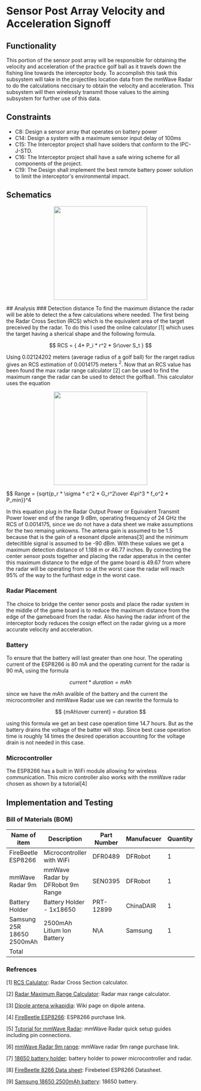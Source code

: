 # Sensor Post Array Velocity and Acceleration Signoff
## Functionality 
 This portion of the sensor post array will be responsible for obtaining the velocity and acceleration of the practice golf ball as it travels down the fishing line towards the interceptor body. 
 To accomplish this task this subsystem will take in the projectiles location data from the mmWave Radar to do the calculations neccisary to obtain the velocity and acceleration. 
 This subsystem will then wirelessly transmit those values to the aiming subsystem for further use of this data.
## Constraints
* C8: Design a sensor array that operates on battery power
* C14: Design a system with a maximum sensor input delay of 100ms
* C15: The Interceptor project shall have solders that conform to the IPC-J-STD.
* C16: The Interceptor project shall have a safe wiring scheme for all components of the project.
* C19: The Design shall implement the best remote battery power solution to limit the interceptor's environmental impact.


## Schematics
<p align = "center">
<img src = https://github.com/JTJones73/Capstone2024-Team2/blob/SensorPosts/Documentation/Images/CapstoneSchematicV1.pdf width='250'>
</p>
## Analysis
### Detection distance
To find the maximum distance the radar will be able to detect the a few calculations where needed. 
The first being the Radar Cross Section (RCS) which is the equivalent area of the target preceived by the radar. 
To do this I used the online calculator [1] which uses the target having a sherical shape and the following formula.

$$ RCS = { 4* P_i * r^2 * Sr\over S_t } $$

Using 0.02124202 meters (average radius of a golf ball) for the rarget radius gives an RCS estimation of 0.0014175 meters $^2$. 
Now that an RCS value has been found the max radar range calculator [2] can be used to find the maximum range the radar can be used to detect the golfball. 
This calculator uses the equation 
<p align = "center">
<img src = https://github.com/JTJones73/Capstone2024-Team2/blob/SensorPosts/Documentation/Images/RadarRange.png/ width='250'>
</p>

$$ Range = {sqrt{p_r * \sigma * c^2 * G_r^2\over 4\pi^3 * f_o^2 * P_min}}^4

In this equation plug in the Radar Output Power or Equivalent Transmit Power lower end of the range 9 dBm, operating frequency of 24 GHz the RCS of 0.0014175, since we do not have a data sheet we make assumptions for the two remaing unkowns. 
The antena gain is assumed to be 1.5 because that is the gain of a resonant dipole antenas[3] and the minimum detecitible signal is assumed to be -90 dBm. 
With these values we get a maximum detection distance of 1.188 m or 46.77 inches. 
By connecting the center sensor posts together and placing the radar apperatus in the center this maximum distance to the edge of the game board is 49.67 from where the radar will be operating from so at the worst case the radar will reach 95% of the way to the furthast edge in the worst case.

### Radar Placement
The choice to bridge the center senor posts and place the radar system in the middle of the game board is to reduce the maximum distance from the edge of the gameboard from the radar. 
Also having the radar infront of the interceptor body reduces the cosign effect on the radar giving us a more accurate velocity and acceleration.

### Battery
To ensure that the battery will last greater than one hour. 
The operating current of the ESP8266 is 80 mA and the operating current for the radar is 90 mA, using the formula

$$ current * duration = mAh $$

since we have the mAh avalible of the battery and the current the microcontroller and mmWave Radar use we can rewrite the formula to 

$$ {mAh\over current} = duration $$

using this formula we get an best case operation time 14.7 hours. 
But as the battery drains the voltage of the batter will stop. Since best case operation time is roughly 14 times the desired operation accounting for the voltage drain is not needed in this case.

### Microcontroller
The ESP8266 has a built in WiFi module allowing for wireless communication. This micro controller also works with the mmWave radar chosen as shown by a tutorial[4]

## Implementation and Testing
### Bill of Materials (BOM)
<div align="center">

|Name of item              |Description                     |Part Number  |Manufacuer  |Quantity  |Price  |Total  |
|--------------------------|--------------------------------|-------------|------------|----------|-------|-------|
|FireBeetle ESP8266        |Microcontroller with WiFi       |DFR0489      |DFRobot     | 1        |$7.50  |$7.50  |
|mmWave Radar 9m           |mmWave Radar by DFRobot 9m Range|SEN0395      |DFRobot     |1         |$29.00 |$29.00 |
|Battery Holder            |Battery Holder - 1x18650        |PRT-12899    |ChinaDAIR   |1         |$1.15  |$1.15  |
|Samsung 25R 18650 2500mAh |2500mAh Litium Ion Battery      |N\A          |Samsung     |1         |$3.75  |$3.75  |
|Total                     |                                |             |            |          |       |$41.40 |

</div>

### Refrences

[1] [RCS Calulator][def1]: Radar Cross Section calculator.

[2] [Radar Maximum Range Calculator][def2]: Radar max range calculator.

[3] [Dipole antena wikapidia][def3]: Wiki page on dipole antena.

[4] [FireBeetle ESP8266][def4]: ESP8266 purchase link.

[5] [Tutorial for mmWave Radar][def5]: mmWave Radar quick setup guides including pin connections.

[6] [mmWave Radar 9m range][def6]: mmWave radar 9m range purchase link.

[7] [18650 battery holder][def7]: battery holder to power microcontroller and radar.

[8] [FireBeetle 8266 Data sheet][def8]: Firebeteel ESP8266 Datasheet.

[9] [Samsung 18650 2500mAh battery][def9]: 18650 battery.

[def1]: https://www.rfwireless-world.com/calculators/Radar-RCS-calculator.html
[def2]: https://www.pasternack.com/t-calculator-radar-range.aspx
[def3]: https://en.wikipedia.org/wiki/Dipole_antenna#:~:text=Neglecting%20electrical%20inefficiency%2C%20the%20antenna,for%20a%20half%2Dwave%20dipole.
[def4]: https://www.dfrobot.com/product-1634.html
[def5]: https://wiki.dfrobot.com/mmWave_Radar_Human_Presence_Detection_SKU_SEN0395#target_8
[def6]: https://www.dfrobot.com/product-2282.html
[def7]: https://www.sparkfun.com/products/12899
[def8]: https://www.mouser.com/pdfdocs/DFR0489_Web.pdf
[def9]: https://www.18650batterystore.com/products/samsung-25r-18650
